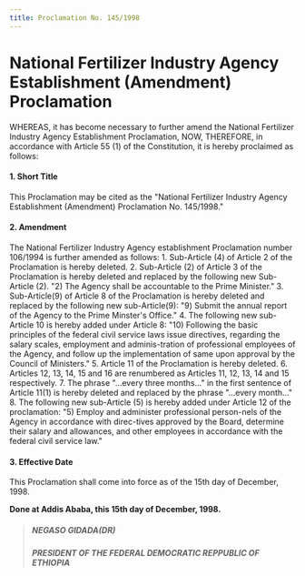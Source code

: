 ```yaml
---
title: Proclamation No. 145/1998
---
```


# National Fertilizer Industry Agency Establishment (Amendment) Proclamation

WHEREAS, it has become necessary to further amend the National Fertilizer Industry Agency Establishment Proclamation, NOW, THEREFORE, in accordance with Article 55 (1) of the Constitution, it is hereby proclaimed as follows:

#### 1. Short Title

This Proclamation may be cited as the "National Fertilizer Industry Agency Establishment (Amendment) Proclamation No. 145/1998."

#### 2. Amendment

The National Fertilizer Industry Agency establishment Proclamation number 106/1994 is further amended as follows:
    1. Sub-Article (4) of Article 2 of the Proclamation is hereby deleted.
    2. Sub-Article (2) of Article 3 of the Proclamation is hereby deleted and replaced by the following new Sub-Article (2).
        "2) The Agency shall be accountable to the Prime Minister."
    3. Sub-Article(9) of Article 8 of the Proclamation is hereby deleted and replaced by the following new sub-Article(9):
        "9) Submit the annual report of the Agency to the Prime Minster's Office."
    4. The following new sub-Article 10 is hereby added under Article 8:
        "10) Following the basic principles of the federal civil service laws issue directives, regarding the salary scales, employment and adminis-tration of professional employees of the Agency, and follow up the implementation of same upon approval by the Council of Ministers."
    5. Article 11 of the Proclamation is hereby deleted.
    6. Articles 12, 13, 14, 15 and 16 are renumbered as Articles 11, 12, 13, 14 and 15 respectively.
    7. The phrase "...every three months..." in the first sentence of Article 11(1) is hereby deleted and replaced by the phrase "...every month..."
    8. The following new sub-Article (5) is hereby added under Article 12 of the proclamation:
        "5) Employ and administer professional person-nels of the Agency in accordance with direc-tives approved by the Board, determine their salary and allowances, and other employees in accordance with the federal civil service law."

#### 3. Effective Date

This Proclamation shall come into force as of the 15th day of December, 1998.

**Done at Addis Ababa, this 15th day of December, 1998.**

> ##### NEGASO GIDADA(DR)
>
> ##### PRESIDENT OF THE FEDERAL DEMOCRATIC REPPUBLIC OF ETHIOPIA